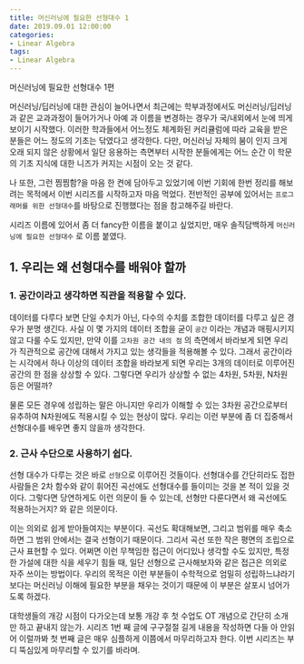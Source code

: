 ```yaml
---
title: 머신러닝에 필요한 선형대수 1
date: 2019.09.01 12:00:00
categories:
- Linear Algebra
tags:
- Linear Algebra
---
```


머신러닝에 필요한 선형대수 1편

머신러닝/딥러닝에 대한 관심이 늘어나면서 최근에는 학부과정에서도 머신러닝/딥러닝과 같은 교과과정이 들어가거나 아예 과 이름을 변경하는 경우가 국/내외에서 눈에 띄게 보이기 시작했다. 이러한 학과들에서 어느정도 체계화된 커리큘럼에 따라 교육을 받은 분들은 어느 정도의 기초는 닦였다고 생각한다. 다만, 머신러닝 자체의 붐이 인지 크게 오래 되지 않은 상황에서 일단 응용하는 측면부터 시작한 분들에게는 어느 순간 이 학문의 기초 지식에 대한 니즈가 커지는 시점이 오는 것 같다.

나 또한, 그런 찜찜함?을 마음 한 켠에 담아두고 있었기에 이번 기회에 한번 정리를 해보려는 목적에서 이번 시리즈를 시작하고자 마음 먹었다. 전반적인 공부에 있어서는 `프로그래머를 위한 선형대수`를 바탕으로 진행했다는 점을 참고해주길 바란다.

시리즈 이름에 있어서 좀 더 fancy한 이름을 붙이고 싶었지만, 매우 솔직담백하게 `머신러닝에 필요한 선형대수` 로 이름 붙였다.

## 1. 우리는 왜 선형대수를 배워야 할까

### 1. 공간이라고 생각하면 직관을 적용할 수 있다.

데이터를 다루다 보면 단일 수치가 아닌, 다수의 수치를 조합한 데이터를 다루고 싶은 경우가 분명 생긴다. 사실 이 몇 가지의 데이터 조합을 굳이 `공간` 이라는 개념과 매핑시키지 않고 다룰 수도 있지만, 만약 이를 `고차원 공간 내의 점` 의 측면에서 바라보게 되면 우리가 직관적으로 공간에 대해서 가지고 있는 생각들을 적용해볼 수 있다. 그래서 공간이라는 시각에서 하나 이상의 데이터 조합을 바라보게 되면 우리는 3개의 데이터로 이루어진 공간의 한 점을 상상할 수 있다. 그렇다면 우리가 상상할 수 없는 4차원, 5차원, N차원 등은 어떨까?

물론 모든 경우에 성립하는 말은 아니지만 우리가 이해할 수 있는 3차원 공간으로부터 유추하여 N차원에도 적용시킬 수 있는 현상이 많다. 우리는 이런 부분에 좀 더 집중해서 선형대수를 배우면 좋지 않을까 생각한다.

### 2. 근사 수단으로 사용하기 쉽다.

선형 대수가 다루는 것은 바로 `선형`으로 이루어진 것들이다. 선형대수를 간단히라도 접한 사람들은 2차 함수와 같이 휘어진 곡선에도 선형대수를 들이미는 것을 본 적이 있을 것이다. 그렇다면 당연하게도 이런 의문이 들 수 있는데, 선형만 다룬다면서 왜 곡선에도 적용하는거지? 와 같은 의문이다.

이는 의외로 쉽게 받아들여지는 부분이다. 곡선도 확대해보면, 그리고 범위를 매우 축소하면 그 범위 안에서는 결국 선형이기 때문이다. 그리서 곡선 또한 작은 평면의 조립으로 근사 표현할 수 있다. 어쩌면 이런 무책임한 접근이 어디있나 생각할 수도 있지만, 특정한 가설에 대한 식을 세우기 힘들 때, 일단 선형으로 근사해보자와 같은 접근은 의외로 자주 쓰이는 방법이다. 우리의 목적은 이런 부분들이 수학적으로 엄밀히 성립하느냐라기보다는 머신러닝 이해에 필요한 부분을 채우는 것이기 때문에 이 부분은 살포시 넘어가도록 하겠다.

대학생들의 개강 시점이 다가오는데 보통 개강 후 첫 수업도 OT 개념으로 간단히 소개만 하고 끝내지 않는가. 시리즈 1번 째 글에 구구절절 길게 내용을 작성하면 다들 아 안읽어 이럴까봐 첫 번째 글은 매우 심플하게 이쯤에서 마무리하고자 한다. 이번 시리즈는 부디 뚝심있게 마무리할 수 있기를 바라며.
